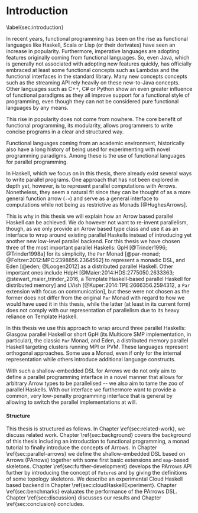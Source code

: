 # Introduction
\label{sec:introduction}

In recent years, functional programming has been on the rise as functional
languages like Haskell, Scala or Lisp (or their derivates) have seen an increase in popularity.
Furthermore, imperative languages are adopting features
originally coming from functional languages. So, even Java, which is
generally not associated with adopting new features quickly, has officially
embraced at least some functional concepts such as Lambdas and the functional
interfaces in the standard library. Many new concepts concepts such as
the streaming API rely heavily on these new-to-Java concepts.
Other languages such as C++, C# or Python show an even greater influence of functional
paradigms as they all improve support for a functional style of programming, even
though they can not be considered pure functional languages by any means.

This rise in popularity does not come from nowhere. The core benefit
of functional programming, its modularity, allows programmers
to write concise programs in a clear and structured way.

Functional languages coming from an academic environment,
historically also have a long history of being used for 
experimenting with novel programming paradigms. Among these is
the use of functional languages for parallel programming.

In Haskell, which we focus on in this thesis, there already exist several
ways to write parallel programs.
One approach that has not been explored in depth yet, however, is to represent
parallel computations with Arrows. Nonetheless, they seem a natural fit since they can be
thought of as a more general function arrow
(`->`) and serve as a general interface to computations while not being as
restrictive as Monads [@HughesArrows].

This is why in this thesis
we will explain how an Arrow based parallel Haskell can be achieved.
We do however not want to re-invent parallelism, though, as we only provide an
Arrow based type class and use it as an interface to wrap around existing
parallel Haskells instead of introducing yet another new low-level parallel
backend. For this thesis we have chosen three of the most important parallel Haskells:
GpH [@Trinder1996; @Trinder1998a] for its simplicity,
the `Par` Monad [@par-monad; @Foltzer:2012:MPC:2398856.2364562]
to represent a monadic DSL, and Eden [@eden; @Loogen2012] as a
distributed parallel Haskell. Other important ones
include HdpH [@Maier:2014:HDS:2775050.2633363; @stewart_maier_trinder_2016, a Template Haskell-based parallel Haskell for distributed memory]
and LVish [@Kuper:2014:TPE:2666356.2594312, a `Par` extension with focus on communication],
but these were not chosen as the former does not differ from the original
`Par` Monad with regard to how we would have used it in this thesis,
while the latter (at least in its current form) does not comply with
our representation of parallelism due to its heavy reliance on Template Haskell.

In this thesis we use this approach to wrap around three parallel Haskells:
Glasgow parallel Haskell or short GpH
(its Multicore SMP implementation, in particular), the classic
`Par` Monad, and Eden, a distributed memory parallel Haskell targeting
clusters running MPI or PVM. These languages represent orthogonal approaches.
Some use a Monad, even if only for the internal representation
while others introduce additional language constructs.

With such a shallow-embedded DSL for Arrows we do not only aim to define a parallel programming
interface in a novel manner that allows for arbitrary Arrow types to be parallelised --
we also aim to tame the zoo of parallel Haskells.
With our interface we furthermore want to provide a common,
very low-penalty programming interface that is general by allowing
to switch the parallel implementations at will.

#### Structure

This thesis is structured as follows. In Chapter \ref{sec:related-work}, we discuss
related work. Chapter \ref{sec:background} covers the background of this thesis
including an introduction to functional programming, a monad tutorial to finally
introduce the concepts of Arrows.
In Chapter \ref{sec:parallel-arrows} we define the shallow-embedded DSL based on Arrows (PArrows)
together with some first basic extensions and `map`-based skeletons.
Chapter \ref{sec:further-development} develops the PArrows API further
by introducing the concept of `Future`s and by giving the definitions of some topology
skeletons. We describe an experimental Cloud Haskell based backend in Chapter \ref{sec:cloudHaskellExperiment}.
Chapter \ref{sec:benchmarks} evaluates the performance of the PArrows DSL.
Chapter \ref{sec:discussion} discusses our results and Chapter \ref{sec:conclusion} concludes.
